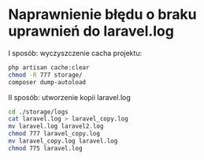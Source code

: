 # Naprawnienie błędu o braku uprawnień do laravel.log

I sposób: wyczyszczenie cacha projektu:

```bash
php artisan cache:clear
chmod -R 777 storage/
composer dump-autoload
```

II sposób: utworzenie kopii laravel.log

```bash
cd ./storage/logs
cat laravel.log > laravel_copy.log
mv laravel.log laravel2.log
chmod 777 laravel_copy.log
mv laravel_copy.log laravel.log
chmod 775 laravel.log
```
